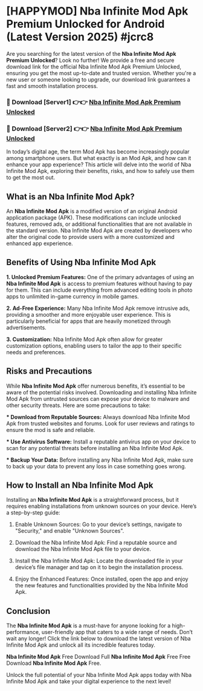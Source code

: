 # [HAPPYMOD] Nba Infinite Mod Apk Premium Unlocked for Android (Latest Version 2025) #jcrc8

Are you searching for the latest version of the <strong>Nba Infinite Mod Apk Premium Unlocked</strong>? Look no further! We provide a free and secure download link for the official Nba Infinite Mod Apk Premium Unlocked, ensuring you get the most up-to-date and trusted version. Whether you're a new user or someone looking to upgrade, our download link guarantees a fast and smooth installation process.


<h3>🔴 Download [Server1] 👉👉 <a href="https://appsnew.pages.dev?q=Nba+Infinite+Mod+Apk">Nba Infinite Mod Apk Premium Unlocked</a></h3>

<h3>🔴 Download [Server2] 👉👉 <a href="https://appsnew.pages.dev?q=Nba+Infinite+Mod+Apk">Nba Infinite Mod Apk Premium Unlocked</a></h3>


In today’s digital age, the term Mod Apk has become increasingly popular among smartphone users. But what exactly is an Mod Apk, and how can it enhance your app experience? This article will delve into the world of Nba Infinite Mod Apk, exploring their benefits, risks, and how to safely use them to get the most out.


<h2>What is an Nba Infinite Mod Apk?</h2>

An <strong>Nba Infinite Mod Apk</strong> is a modified version of an original Android application package (APK). These modifications can include unlocked features, removed ads, or additional functionalities that are not available in the standard version. Nba Infinite Mod Apk are created by developers who alter the original code to provide users with a more customized and enhanced app experience.


<h2>Benefits of Using Nba Infinite Mod Apk</h2>

<strong> 1. Unlocked Premium Features:</strong> One of the primary advantages of using an <strong>Nba Infinite Mod Apk</strong> is access to premium features without having to pay for them. This can include everything from advanced editing tools in photo apps to unlimited in-game currency in mobile games.

<strong> 2. Ad-Free Experience:</strong> Many Nba Infinite Mod Apk remove intrusive ads, providing a smoother and more enjoyable user experience. This is particularly beneficial for apps that are heavily monetized through advertisements.

<strong> 3. Customization:</strong> Nba Infinite Mod Apk often allow for greater customization options, enabling users to tailor the app to their specific needs and preferences.


<h2>Risks and Precautions</h2>

While <strong>Nba Infinite Mod Apk</strong> offer numerous benefits, it’s essential to be aware of the potential risks involved. Downloading and installing Nba Infinite Mod Apk from untrusted sources can expose your device to malware and other security threats. Here are some precautions to take:

<strong> * Download from Reputable Sources:</strong> Always download Nba Infinite Mod Apk from trusted websites and forums. Look for user reviews and ratings to ensure the mod is safe and reliable.

<strong> * Use Antivirus Software:</strong> Install a reputable antivirus app on your device to scan for any potential threats before installing an Nba Infinite Mod Apk.

<strong> * Backup Your Data:</strong> Before installing any Nba Infinite Mod Apk, make sure to back up your data to prevent any loss in case something goes wrong.


<h2>How to Install an Nba Infinite Mod Apk</h2>

Installing an <strong>Nba Infinite Mod Apk</strong> is a straightforward process, but it requires enabling installations from unknown sources on your device. Here’s a step-by-step guide:

 1. Enable Unknown Sources: Go to your device’s settings, navigate to "Security," and enable "Unknown Sources".

 2. Download the Nba Infinite Mod Apk: Find a reputable source and download the Nba Infinite Mod Apk file to your device.

 3. Install the Nba Infinite Mod Apk: Locate the downloaded file in your device’s file manager and tap on it to begin the installation process.

 4. Enjoy the Enhanced Features: Once installed, open the app and enjoy the new features and functionalities provided by the Nba Infinite Mod Apk.


<h2><strong>Conclusion</strong></h2>

The <strong>Nba Infinite Mod Apk</strong> is a must-have for anyone looking for a high-performance, user-friendly app that caters to a wide range of needs. Don’t wait any longer! Click the link below to download the latest version of Nba Infinite Mod Apk and unlock all its incredible features today.

<strong>Nba Infinite Mod Apk</strong> Free Download Full <strong>Nba Infinite Mod Apk</strong> Free Free Download <strong>Nba Infinite Mod Apk</strong> Free.

Unlock the full potential of your Nba Infinite Mod Apk apps today with Nba Infinite Mod Apk and take your digital experience to the next level!